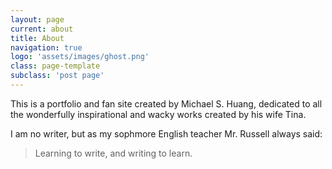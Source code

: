 ```yaml
---
layout: page
current: about
title: About
navigation: true
logo: 'assets/images/ghost.png'
class: page-template
subclass: 'post page'
---
```


This is a portfolio and fan site created by Michael S. Huang, dedicated to all the wonderfully inspirational and wacky works created by his wife Tina.

I am no writer, but as my sophmore English teacher Mr. Russell always said:

> Learning to write, and writing to learn.


